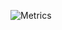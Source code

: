 ![Metrics](https://metrics.lecoq.io/Schoenabatic?template=classic&isocalendar=1&stars=1&isocalendar.duration=half-year&stars.limit=4&config.timezone=Europe%2FLondon&config.display=large)
